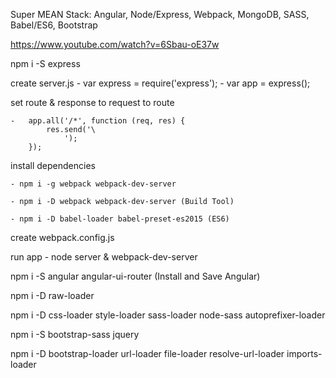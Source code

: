 Super MEAN Stack: Angular, Node/Express, Webpack, MongoDB, SASS, Babel/ES6, Bootstrap

https://www.youtube.com/watch?v=6Sbau-oE37w

npm i -S express

create server.js
	- var express = require('express');
	- var app = express();

set route & response to request to route

	-   app.all('/*', function (req, res) {
			res.send('\
				');
		});

install dependencies

	- npm i -g webpack webpack-dev-server

	- npm i -D webpack webpack-dev-server (Build Tool)

	- npm i -D babel-loader babel-preset-es2015 (ES6)

create webpack.config.js

run app
	- node server & webpack-dev-server

npm i -S angular angular-ui-router (Install and Save Angular)

npm i -D raw-loader

npm i -D css-loader style-loader sass-loader node-sass autoprefixer-loader

npm i -S bootstrap-sass jquery

npm i -D bootstrap-loader url-loader file-loader resolve-url-loader imports-loader
